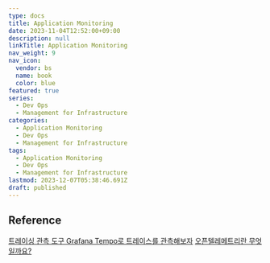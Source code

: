 ```yaml
---
type: docs
title: Application Monitoring
date: 2023-11-04T12:52:00+09:00
description: null
linkTitle: Application Monitoring
nav_weight: 9
nav_icon:
  vendor: bs
  name: book
  color: blue
featured: true
series:
  - Dev Ops
  - Management for Infrastructure
categories:
  - Application Monitoring
  - Dev Ops
  - Management for Infrastructure
tags:
  - Application Monitoring
  - Dev Ops
  - Management for Infrastructure
lastmod: 2023-12-07T05:38:46.691Z
draft: published
---
```


## Reference

[트레이싱 관측 도구 Grafana Tempo로 트레이스를 관측해보자](https://nangman14.tistory.com/69)
[오픈텔레메트리란 무엇일까요?](https://jennifersoft.com/ko/blog/tech/opentelemetry/)
